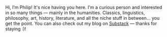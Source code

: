 Hi, I’m Philip! It's nice having you here. I'm a curious person and interested in so many things — mainly in the humanities. Classics, linguistics, philosophy, art, history, literature, and all the niche stuff in between... you get the point. You can also check out my blog on [Substack](https://philipcho.substack.com) — thanks for staying :)!
